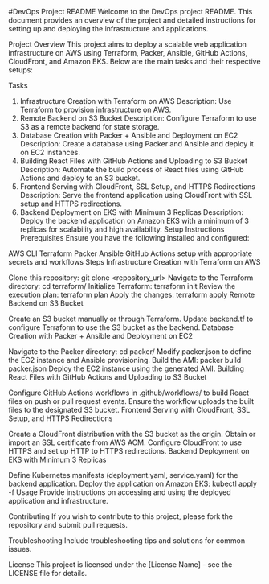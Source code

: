 #DevOps Project README
Welcome to the DevOps project README. This document provides an overview of the project and detailed instructions for setting up and deploying the infrastructure and applications.

Project Overview
This project aims to deploy a scalable web application infrastructure on AWS using Terraform, Packer, Ansible, GitHub Actions, CloudFront, and Amazon EKS. Below are the main tasks and their respective setups:

Tasks
1. Infrastructure Creation with Terraform on AWS
Description: Use Terraform to provision infrastructure on AWS.
2. Remote Backend on S3 Bucket
Description: Configure Terraform to use S3 as a remote backend for state storage.
3. Database Creation with Packer + Ansible and Deployment on EC2
Description: Create a database using Packer and Ansible and deploy it on EC2 instances.
4. Building React Files with GitHub Actions and Uploading to S3 Bucket
Description: Automate the build process of React files using GitHub Actions and deploy to an S3 bucket.
5. Frontend Serving with CloudFront, SSL Setup, and HTTPS Redirections
Description: Serve the frontend application using CloudFront with SSL setup and HTTPS redirections.
6. Backend Deployment on EKS with Minimum 3 Replicas
Description: Deploy the backend application on Amazon EKS with a minimum of 3 replicas for scalability and high availability.
Setup Instructions
Prerequisites
Ensure you have the following installed and configured:

AWS CLI
Terraform
Packer
Ansible
GitHub Actions setup with appropriate secrets and workflows
Steps
Infrastructure Creation with Terraform on AWS

Clone this repository: git clone <repository_url>
Navigate to the Terraform directory: cd terraform/
Initialize Terraform: terraform init
Review the execution plan: terraform plan
Apply the changes: terraform apply
Remote Backend on S3 Bucket

Create an S3 bucket manually or through Terraform.
Update backend.tf to configure Terraform to use the S3 bucket as the backend.
Database Creation with Packer + Ansible and Deployment on EC2

Navigate to the Packer directory: cd packer/
Modify packer.json to define the EC2 instance and Ansible provisioning.
Build the AMI: packer build packer.json
Deploy the EC2 instance using the generated AMI.
Building React Files with GitHub Actions and Uploading to S3 Bucket

Configure GitHub Actions workflows in .github/workflows/ to build React files on push or pull request events.
Ensure the workflow uploads the built files to the designated S3 bucket.
Frontend Serving with CloudFront, SSL Setup, and HTTPS Redirections

Create a CloudFront distribution with the S3 bucket as the origin.
Obtain or import an SSL certificate from AWS ACM.
Configure CloudFront to use HTTPS and set up HTTP to HTTPS redirections.
Backend Deployment on EKS with Minimum 3 Replicas

Define Kubernetes manifests (deployment.yaml, service.yaml) for the backend application.
Deploy the application on Amazon EKS: kubectl apply -f <manifests>
Usage
Provide instructions on accessing and using the deployed application and infrastructure.

Contributing
If you wish to contribute to this project, please fork the repository and submit pull requests.

Troubleshooting
Include troubleshooting tips and solutions for common issues.

License
This project is licensed under the [License Name] - see the LICENSE file for details.
